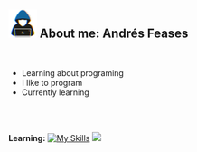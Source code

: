 ## <picture><img src = "https://github.com/0xAbdulKhalid/0xAbdulKhalid/raw/main/assets/mdImages/about_me.gif" width = 50px></picture> **About me: Andrés Feases**

<br>

- Learning about programing
- I like to program
- Currently learning 

<br><br>

**Learning:**
[![My Skills](https://skillicons.dev/icons?i=python,java,mysql,&perline=3)](https://skillicons.dev)
<img src="https://next.ossinsight.io/widgets/official/analyze-repo-loc-per-month/thumbnail.png?repo_id=146471065&image_size=auto" />

